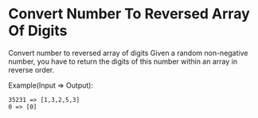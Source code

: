 # Convert Number To Reversed Array Of Digits

Convert number to reversed array of digits
Given a random non-negative number, you have to return the digits of this number within an array in reverse order.

Example(Input => Output):

```
35231 => [1,3,2,5,3]
0 => [0]
```
